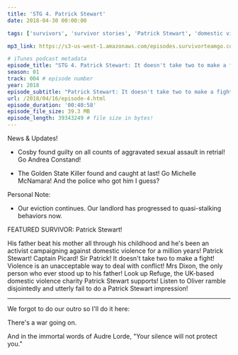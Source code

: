 ```yaml
---
title: 'STG 4. Patrick Stewart'
date: 2018-04-30 00:00:00

tags: ['survivors', 'survivor stories', 'Patrick Stewart', 'domestic violence', 'abuse', 'Refuge UK', 'Bill Cosby', 'rape', 'Andrea Constand', 'Golden State Killer', 'Michelle McNamara', 'serial killers'] # max 255 chars

mp3_link: https://s3-us-west-1.amazonaws.com/episodes.survivorteamgo.com/STG+4+Patrick+Stewart.mp3

# iTunes podcast metadata
episode_title: "STG 4. Patrick Stewart: It doesn't take two to make a fight"
season: 01
track: 004 # episode number
year: 2018
episode_subtitle: "Patrick Stewart: It doesn't take two to make a fight"
url: /2018/04/16/episode-4.html
episode_duration: '00:40:58'
episode_file_size: 39.3 MB
episode_length: 39343249 # file size in bytes!
---
```


News & Updates! 

+ Cosby found guilty on all counts of aggravated sexual assault in retrial! Go Andrea Constand! 

+ The Golden State Killer found and caught at last! Go Michelle McNamara! And the police who got him I guess? 

Personal Note: 

+ Our eviction continues. Our landlord has progressed to quasi-stalking behaviors now. 

FEATURED SURVIVOR: Patrick Stewart! 

His father beat his mother all through his childhood and he's been an activist campaigning against domestic violence for a million years! Patrick Stewart! Captain Picard! Sir Patrick! It doesn't take two to make a fight! Violence is an unacceptable way to deal with conflict! Mrs Dixon, the only person who ever stood up to his father! Look up Refuge, the UK-based domestic violence charity Patrick Stewart supports! Listen to Oliver ramble disjointedly and utterly fail to do a Patrick Stewart impression! 

*** 

We forgot to do our outro so I'll do it here: 

There's a war going on. 

And in the immortal words of Audre Lorde, "Your silence will not protect you." 
